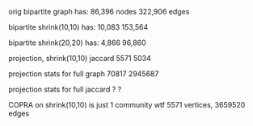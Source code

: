 orig bipartite graph has:
86,396 nodes
322,906 edges

bipartite shrink(10,10) has:
10,083
153,564

bipartite shrink(20,20) has:
4,866
96,860


projection, shrink(10,10) jaccard
5571
5034

projection stats for full graph
70817
2945687

projection stats for full jaccard
?
?

COPRA on shrink(10,10)
is just 1 community wtf
5571 vertices, 3659520 edges







